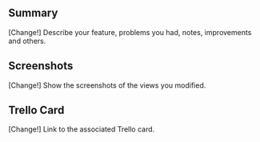 ## Summary

[Change!] Describe your feature, problems you had, notes, improvements and others.

## Screenshots

[Change!] Show the screenshots of the views you modified.

## Trello Card

[Change!] Link to the associated Trello card. 
